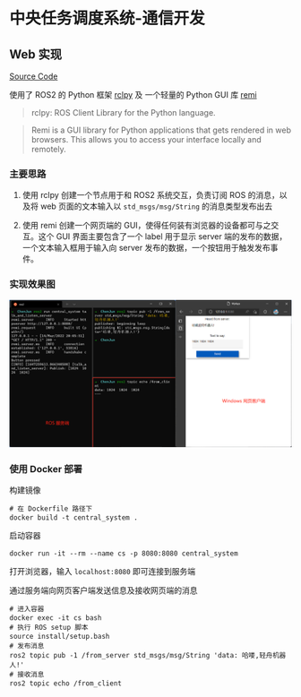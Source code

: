 # 中央任务调度系统-通信开发

## Web 实现

[Source Code](central_system/talk_and_listen_server.py)

使用了 ROS2 的 Python 框架 [rclpy](https://github.com/ros2/rclpy) 及 一个轻量的 Python GUI 库 [remi](https://github.com/rawpython/remi)

> rclpy: ROS Client Library for the Python language.

> Remi is a GUI library for Python applications that gets rendered in web browsers. This allows you to access your interface locally and remotely.

### 主要思路

1. 使用 rclpy 创建一个节点用于和 ROS2 系统交互，负责订阅 ROS 的消息，以及将 web 页面的文本输入以 `std_msgs/msg/String` 的消息类型发布出去

2. 使用 remi 创建一个网页端的 GUI，使得任何装有浏览器的设备都可与之交互。这个 GUI 界面主要包含了一个 label 用于显示 server 端的发布的数据，一个文本输入框用于输入向 server 发布的数据，一个按钮用于触发发布事件。

### 实现效果图

![web](docs/web.png)

### 使用 Docker 部署

构建镜像
```SHELL
# 在 Dockerfile 路径下
docker build -t central_system .
```

启动容器
```SHELL
docker run -it --rm --name cs -p 8080:8080 central_system
```

打开浏览器，输入 `localhost:8080` 即可连接到服务端

通过服务端向网页客户端发送信息及接收网页端的消息
```SHELL
# 进入容器
docker exec -it cs bash
# 执行 ROS setup 脚本
source install/setup.bash
# 发布消息
ros2 topic pub -1 /from_server std_msgs/msg/String 'data: 哈喽,轻舟机器人!'
# 接收消息
ros2 topic echo /from_client
```
